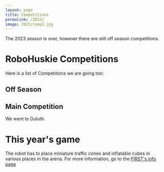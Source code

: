 ```yaml
---
layout: page
title: Competitions
permalink: /2023/
image: 2023/comp2.jpg
---
```

The 2023 season is over, however there are still off season competitions.

# RoboHuskie Competitions

Here is a list of Competitions we are going too:

## Off Season

## Main Competition

We went to Duluth.

# This year's game


The robot has to place miniature traffic cones and inflatable cubes in various places in the arena.
For more information, go to the [FIRST's info page](https://www.firstinspires.org/robotics/frc/game-and-season)